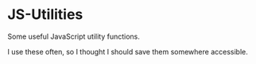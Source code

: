 JS-Utilities
============

Some useful JavaScript utility functions.

I use these often, so I thought I should save them somewhere accessible.